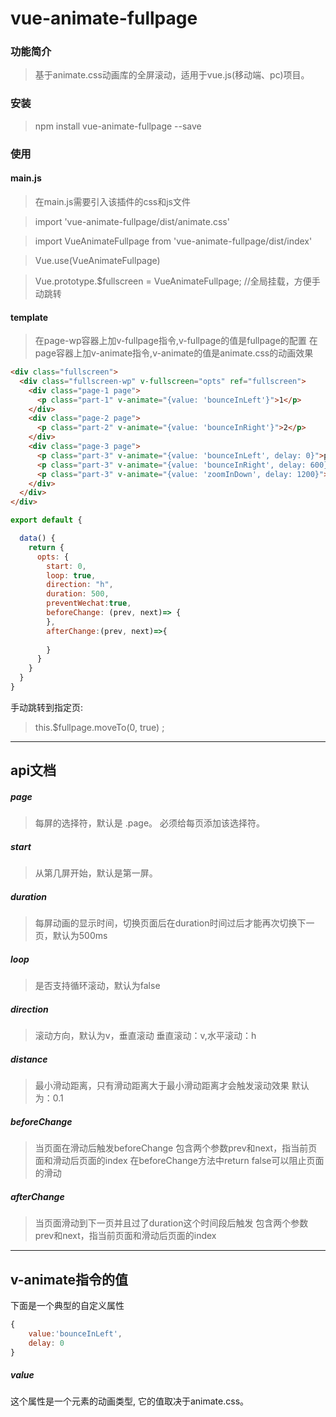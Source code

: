 # vue-animate-fullpage

### 功能简介
 > 基于animate.css动画库的全屏滚动，适用于vue.js(移动端、pc)项目。

### 安装
 > npm install vue-animate-fullpage --save

### 使用

#### main.js
 > 在main.js需要引入该插件的css和js文件
 
 > import 'vue-animate-fullpage/dist/animate.css'
 
 > import VueAnimateFullpage from 'vue-animate-fullpage/dist/index'
 
 > Vue.use(VueAnimateFullpage)
 
 > Vue.prototype.$fullscreen = VueAnimateFullpage; //全局挂载，方便手动跳转
#### template

 > 在page-wp容器上加v-fullpage指令,v-fullpage的值是fullpage的配置 在page容器上加v-animate指令,v-animate的值是animate.css的动画效果
``` html
<div class="fullscreen">
  <div class="fullscreen-wp" v-fullscreen="opts" ref="fullscreen">
    <div class="page-1 page">
      <p class="part-1" v-animate="{value: 'bounceInLeft'}">1</p>
    </div>
    <div class="page-2 page">
      <p class="part-2" v-animate="{value: 'bounceInRight'}">2</p>
    </div>
    <div class="page-3 page">
      <p class="part-3" v-animate="{value: 'bounceInLeft', delay: 0}">part-3-1</p>
      <p class="part-3" v-animate="{value: 'bounceInRight', delay: 600}" >part-3-2</p>
      <p class="part-3" v-animate="{value: 'zoomInDown', delay: 1200}">part-3-3</p>
    </div>
  </div>
</div>
``` 

``` js
export default {

  data() {
    return {
      opts: {
        start: 0,
        loop: true,
        direction: "h", 
        duration: 500,
        preventWechat:true,
        beforeChange: (prev, next)=> {
        },
        afterChange:(prev, next)=>{
          
        }
      }
    }
  }
}
```
手动跳转到指定页:
 > this.$fullpage.moveTo(0, true) ;
 
___
## api文档

##### page
 > 每屏的选择符，默认是 .page。
必须给每页添加该选择符。

##### start
 > 从第几屏开始，默认是第一屏。

##### duration
 > 每屏动画的显示时间，切换页面后在duration时间过后才能再次切换下一页，默认为500ms

##### loop
 > 是否支持循环滚动，默认为false

##### direction
 > 滚动方向，默认为v，垂直滚动 垂直滚动：v,水平滚动：h

##### distance
 > 最小滑动距离，只有滑动距离大于最小滑动距离才会触发滚动效果 默认为：0.1

##### beforeChange
 > 当页面在滑动后触发beforeChange 包含两个参数prev和next，指当前页面和滑动后页面的index 在beforeChange方法中return false可以阻止页面的滑动

##### afterChange

 >  当页面滑动到下一页并且过了duration这个时间段后触发 包含两个参数prev和next，指当前页面和滑动后页面的index

--- 
##  v-animate指令的值

下面是一个典型的自定义属性
``` js
{
	value:'bounceInLeft',
	delay: 0
}
``` 
##### value
这个属性是一个元素的动画类型, 它的值取决于animate.css。
 
